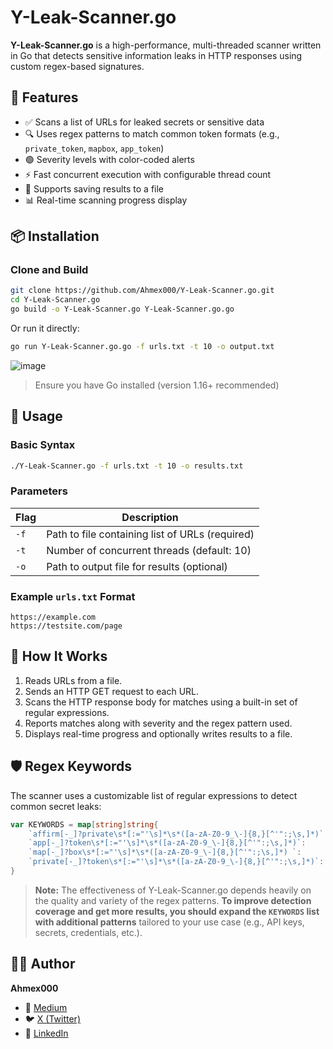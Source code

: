 # Y-Leak-Scanner.go

**Y-Leak-Scanner.go** is a high-performance, multi-threaded scanner written in Go that detects sensitive information leaks in HTTP responses using custom regex-based signatures.

## 🚀 Features

* ✅ Scans a list of URLs for leaked secrets or sensitive data
* 🔍 Uses regex patterns to match common token formats (e.g., `private_token`, `mapbox`, `app_token`)
* 🟢 Severity levels with color-coded alerts
* ⚡ Fast concurrent execution with configurable thread count
* 💾 Supports saving results to a file
* 📊 Real-time scanning progress display

## 📦 Installation

### Clone and Build

```bash
git clone https://github.com/Ahmex000/Y-Leak-Scanner.go.git
cd Y-Leak-Scanner.go
go build -o Y-Leak-Scanner.go Y-Leak-Scanner.go.go
```

Or run it directly:

```bash
go run Y-Leak-Scanner.go.go -f urls.txt -t 10 -o output.txt
```

![image](https://github.com/user-attachments/assets/f706d850-6ccd-4495-b060-a3ee1af47390)

> Ensure you have Go installed (version 1.16+ recommended)

## 🧪 Usage

### Basic Syntax

```bash
./Y-Leak-Scanner.go -f urls.txt -t 10 -o results.txt
```

### Parameters

| Flag | Description                                     |
| ---- | ----------------------------------------------- |
| `-f` | Path to file containing list of URLs (required) |
| `-t` | Number of concurrent threads (default: 10)      |
| `-o` | Path to output file for results (optional)      |

### Example `urls.txt` Format

```
https://example.com
https://testsite.com/page
```

## 🧠 How It Works

1. Reads URLs from a file.
2. Sends an HTTP GET request to each URL.
3. Scans the HTTP response body for matches using a built-in set of regular expressions.
4. Reports matches along with severity and the regex pattern used.
5. Displays real-time progress and optionally writes results to a file.

## 🛡️ Regex Keywords

The scanner uses a customizable list of regular expressions to detect common secret leaks:

```go
var KEYWORDS = map[string]string{
    `affirm[-_]?private\s*[:="'\s]*\s*([a-zA-Z0-9_\-]{8,}[^'":;\s,]*)`: "High",
    `app[-_]?token\s*[:="'\s]*\s*([a-zA-Z0-9_\-]{8,}[^'":;\s,]*)`:      "High",
    `map[-_]?box\s*[:="'\s]*\s*([a-zA-Z0-9_\-]{8,}[^'":;\s,]*) `:       "High",
    `private[-_]?token\s*[:="'\s]*\s*([a-zA-Z0-9_\-]{8,}[^'":;\s,]*)`:  "High",
}
```

> **Note:** The effectiveness of Y-Leak-Scanner.go depends heavily on the quality and variety of the regex patterns. **To improve detection coverage and get more results, you should expand the `KEYWORDS` list with additional patterns** tailored to your use case (e.g., API keys, secrets, credentials, etc.).

## 🧑‍💻 Author

**Ahmex000**

* 📖 [Medium](https://medium.com/@Ahmex000)
* 🐦 [X (Twitter)](https://x.com/Ahmex000)
* 💼 [LinkedIn](https://linkedin.com/in/Ahmex000)

